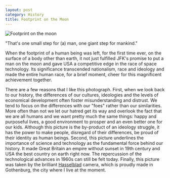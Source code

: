 ```yaml
---
layout: post
category: History
title: Footprint on the Moon
---
```


![Footprint on the moon](https://i0.wp.com/listverse.com/wp-content/uploads/2014/03/1011.jpg)

"That's one small step for (a) man, one giant step for mankind."

When the footprint of a human being was left, for the first time ever,
on the surface of a body other than earth, it not just fulfilled JFK's
promise to put a man on the moon and gave USA a competitive edge in
the race of space technology. Its significance transcended
nationalism, race and ideology and made the entire human race, for a
brief moment, cheer for this magnificent achievement together.

There are a few reasons that I like this photograph. First, when we
look back to our history, the differences of our cultures, ideologies
and the levels of economical development often foster misunderstanding
and distrust. We tend to focus on the differences with our "foes"
rather than our similarities. More often than not we let our hatred
get its way and overlook the fact that we are all humans and we want
pretty much the same things: happy and purposeful lives, a good
environment to prosper and an even better one for our kids. Although
this picture is the by-product of an ideology struggle, it has the
power to make people, disregard of their differences, be proud of
their identity as human beings. Second, this picture underlines the
importance of science and technology as the fundamental force behind our
history. It made Great Britain an empire without sunset in 19th
century and USA the best country on earth right now. The repercussion
of the technological advances in 1960s can still be felt today. Finally,
this picture was taken by the brilliant
[Hasselblad](http://www.hasselblad.com/) camera, which is proudly made
in Gothenburg, the city where I live at the moment.

